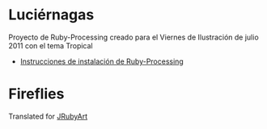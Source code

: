 # Luciérnagas

Proyecto de Ruby-Processing creado para el Viernes de Ilustración de julio 2011 con el tema Tropical

*   [Instrucciones de instalación de Ruby-Processing](https://github.com/jashkenas/ruby-processing/wiki/Getting-Started)

# Fireflies

Translated for [JRubyArt][jruby_art]

[jruby_art]:https://github.com/ruby-processing/JRubyArt
